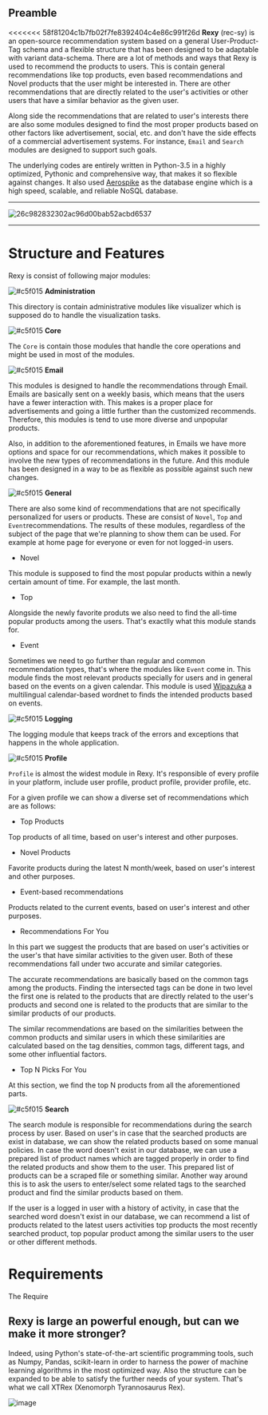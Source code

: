 ## Preamble


<<<<<<< 58f81204c1b7fb02f7fe8392404c4e86c991f26d
**Rexy** (rec-sy) is an open-source recommendation system based on a general User-Product-Tag schema and a flexible structure that has been designed to be adaptable with variant data-schema. There are a lot of methods and ways that Rexy is used to recommend the products to users. This is contain general recommendations like top products, even based recommendations and Novel products that the user might be interested in. There are other recommendations that are directly related to the user's activities or other users that have a similar behavior as the given user.

Along side the recommendations that are related to user's interests there are also some modules designed to find the most proper products based on other factors like advertisement, social, etc. and don't have the side effects of a commercial advertisement systems. For instance, `Email` and `Search` modules are designed to support such goals.

The underlying codes are entirely written in Python-3.5 in a highly optimized, Pythonic and comprehensive way, that makes it so flexible against changes. It also used [Aerospike](http://www.aerospike.com/) as the database engine which is a high speed, scalable, and reliable NoSQL database.

 -----------
 

![26c982832302ac96d00bab52acbd6537](https://cloud.githubusercontent.com/assets/5694520/20237512/bd2790b0-a8e9-11e6-865d-a9f2be1f5ff2.jpg)


 ----------

 # Structure and Features

Rexy is consist of following major modules:


 ![#c5f015](https://placehold.it/15/c5f015/000000?text=+) **Administration**

This directory is contain administrative modules like visualizer which is supposed do to handle the visualization tasks.

 ![#c5f015](https://placehold.it/15/c5f015/000000?text=+) **Core** 

 The `Core` is contain those modules that handle the core operations and might be used in most of the modules.

 ![#c5f015](https://placehold.it/15/c5f015/000000?text=+) **Email**

 This modules is designed to handle the recommendations through Email. Emails are basically sent on a weekly basis, which means that the users have a fewer interaction with. This makes is a proper place for advertisements and going a little further than the customized recommends. Therefore, this modules is tend to use more diverse and unpopular products.

 Also, in addition to the aforementioned features, in Emails we have more options and space for our recommendations, which makes it possible to involve the new types of recommendations in the future. And this module has been designed in a way to be as flexible as possible against such new changes.  

 ![#c5f015](https://placehold.it/15/c5f015/000000?text=+) **General**

There are also some kind of recommendations that are not specifically personalized for users or products. These are consist of `Novel`, `Top` and `Event`recommendations. The results of these modules, regardless of the subject of the page that we're  planning to show them can be used. For example at home page for everyone or even for not logged-in users.

 - Novel
 
This module is supposed to find the most popular products within a newly certain amount of time. For example, the last month.
  
  - Top
  
Alongside the newly favorite produts we also need to find the all-time popular products among the users. That's exactlly what this module stands for.

  - Event
  
Sometimes we need to go further than regular and common recommendation types, that's where the modules like `Event` come in. This module finds the most relevant products specially for users and in general based on the events on a given calendar. This module is used [Wipazuka](https://github.com/kasramvd/Wipazuka) a multilingual calendar-based wordnet to finds the intended products based on events.

 ![#c5f015](https://placehold.it/15/c5f015/000000?text=+) **Logging**

The logging module that keeps track of the errors and exceptions that happens in the whole application.

 ![#c5f015](https://placehold.it/15/c5f015/000000?text=+) **Profile**

`Profile` is almost the widest module in Rexy. It's responsible of every profile in your platform, include user profile, product profile, provider profile, etc.

For a given profile we can show a diverse set of recommendations which are as follows:

 - Top Products

Top products of all time, based on user's interest and other purposes.
 
 - Novel Products

Favorite products during the latest N month/week, based on user's interest and other purposes.

 - Event-based recommendations

Products related to the current events, based on user's interest and other purposes.

 - Recommendations For You

In this part we suggest the products that are based on user's activities or the user's that have similar activities to the given user. Both of these recommendations fall under two accurate and similar categories.

The accurate recommendations are basically based on the common tags among the products. Finding the intersected tags can be done in two level the first one is related to the products that are directly related to the user's products and second one is related to the products that are similar to the similar products of our products.

The similar recommendations are based on the similarities between the common products and similar users in which these similarities are calculated based on the tag densities, common tags, different tags, and some other influential factors. 

 - Top N Picks For You

At this section, we find the top N products from all the aforementioned parts.


 ![#c5f015](https://placehold.it/15/c5f015/000000?text=+) **Search**

The search module is responsible for recommendations during the search process by user. Based on user's in case that the searched products are exist in database, we can show the related products based on some manual policies. In case the word doesn't exist in our database, we can use a prepared list of product names which are tagged properly in order to find the related products and show them to the user. This prepared list of products can be a scraped file or something similar. Another way around this is to ask the users to enter/select some related tags to the searched product and find the similar products based on them.

If the user is a logged in user with a history of activity, in case that the searched word doesn't exist in our database, we can recommend a list of products related to the latest users activities top products the most recently searched product, top popular product among the similar users to the user or other different methods.


# Requirements

The Require 

## Rexy is large an powerful enough, but can we make it more stronger?

Indeed, using Python's state-of-the-art scientific programming tools, such as Numpy, Pandas, scikit-learn in order to harness the power of machine learning algorithms in the most optimized way. Also the structure can be expanded to be able to satisfy the further needs of your system. That's what we call XTRex (Xenomorph Tyrannosaurus Rex).

![image](https://user-images.githubusercontent.com/5694520/27120053-61c5e9e0-50f7-11e7-828a-e375e7766f7a.png)

